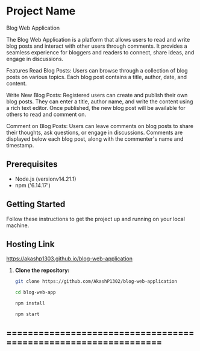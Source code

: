 # Project Name
Blog Web Application

The Blog Web Application is a platform that allows users to read and write blog posts and interact with other users through comments. It provides a seamless experience for bloggers and readers to connect, share ideas, and engage in discussions.

Features
Read Blog Posts: Users can browse through a collection of blog posts on various topics. Each blog post contains a title, author, date, and content.

Write New Blog Posts: Registered users can create and publish their own blog posts. They can enter a title, author name, and write the content using a rich text editor. Once published, the new blog post will be available for others to read and comment on.

Comment on Blog Posts: Users can leave comments on blog posts to share their thoughts, ask questions, or engage in discussions. Comments are displayed below each blog post, along with the commenter's name and timestamp.

## Prerequisites

- Node.js (versionv14.21.1)
- npm ('6.14.17')

## Getting Started

Follow these instructions to get the project up and running on your local machine.
## Hosting Link

https://akashp1303.github.io/blog-web-application


1. **Clone the repository:**

   ```bash
   git clone https://github.com/AkashP1302/blog-web-application

   cd blog-web-app

   npm install

   npm start


## ================================================================ ##


